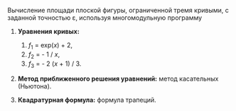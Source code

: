 Вычисление площади плоской фигуры, ограниченной тремя кривыми, с заданной точностью ε, используя многомодульную программу

1. **Уравнения кривых:**
   1. <var>f</var><sub>1</sub> = exp(<var>x</var>) + 2,
   2. <var>f</var><sub>2</sub> = - 1 / <var>x</var>,
   3. <var>f</var><sub>3</sub> = - 2 (<var>x</var> + 1) / 3.

3. **Метод приближенного решения уравнений:** метод касательных (Ньютона).
4. **Квадратурная формула:** формула трапеций. 
